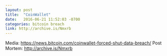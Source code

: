 ```yaml
---
layout: post
title:  "CoinWallet"
date:   2016-06-21 11:52:03 -0700
categories: bitcoin breach
link: http://archive.is/Nmxrb
---
```

Media: https://news.bitcoin.com/coinwallet-forced-shut-data-breach/
Post Mortem: http://archive.is/Nmxrb
